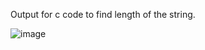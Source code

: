 Output for c code to find length of the string.


![image](https://github.com/AklavyaSangra/Lab/assets/146859465/5d237a75-4329-4c69-9872-31d7a054db32)
